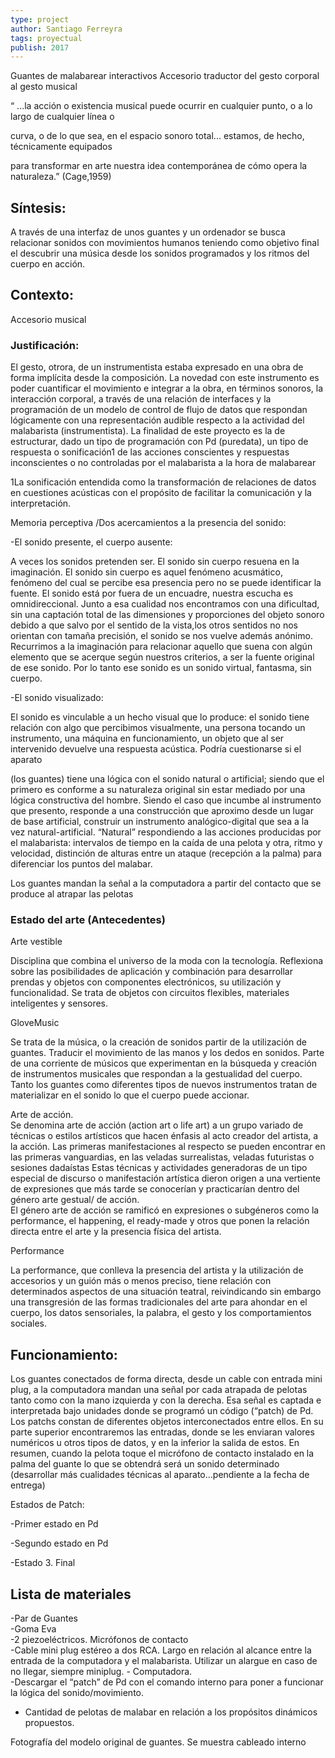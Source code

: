 ```yaml
---
type: project
author: Santiago Ferreyra
tags: proyectual
publish: 2017
---
```

Guantes de malabarear interactivos Accesorio traductor del gesto corporal al gesto musical

“ ...la acción o existencia musical puede ocurrir en cualquier punto, o a lo largo de cualquier línea o

curva, o de lo que sea, en el espacio sonoro total... estamos, de hecho, técnicamente equipados

para transformar en arte nuestra idea contemporánea de cómo opera la naturaleza.” (Cage,1959)

## Síntesis:  
A través de una interfaz de unos guantes y un ordenador se busca relacionar sonidos con movimientos humanos teniendo como objetivo final el descubrir una música desde los sonidos programados y los ritmos del cuerpo en acción.

## Contexto:

Accesorio musical

### Justificación:

El gesto, otrora, de un instrumentista estaba expresado en una obra de forma implícita desde la composición. La novedad con este instrumento es poder cuantificar el movimiento e integrar a la obra, en términos sonoros, la interacción corporal, a través de una relación de interfaces y la programación de un modelo de control de flujo de datos que respondan lógicamente con una representación audible respecto a la actividad del malabarista (instrumentista). La finalidad de este proyecto es la de estructurar, dado un tipo de programación con Pd (puredata), un tipo de respuesta o sonificación1 de las acciones conscientes y respuestas inconscientes o no controladas por el malabarista a la hora de malabarear

1La sonificación entendida como la transformación de relaciones de datos en cuestiones acústicas con el propósito de facilitar la comunicación y la interpretación.

Memoria perceptiva /Dos acercamientos a la presencia del sonido:

-El sonido presente, el cuerpo ausente:

A veces los sonidos pretenden ser. El sonido sin cuerpo resuena en la imaginación. El sonido sin cuerpo es aquel fenómeno acusmático, fenómeno del cual se percibe esa presencia pero no se puede identificar la fuente. El sonido está por fuera de un encuadre, nuestra escucha es omnidireccional. Junto a esa cualidad nos encontramos con una dificultad, sin una captación total de las dimensiones y proporciones del objeto sonoro debido a que salvo por el sentido de la vista,los otros sentidos no nos orientan con tamaña precisión, el sonido se nos vuelve además anónimo. Recurrimos a la imaginación para relacionar aquello que suena con algún elemento que se acerque según nuestros criterios, a ser la fuente original de ese sonido. Por lo tanto ese sonido es un sonido virtual, fantasma, sin cuerpo.

-El sonido visualizado:

El sonido es vinculable a un hecho visual que lo produce: el sonido tiene relación con algo que percibimos visualmente, una persona tocando un instrumento, una máquina en funcionamiento, un objeto que al ser intervenido devuelve una respuesta acústica. Podría cuestionarse si el aparato

(los guantes) tiene una lógica con el sonido natural o artificial; siendo que el primero es conforme a su naturaleza original sin estar mediado por una lógica constructiva del hombre. Siendo el caso que incumbe al instrumento que presento, responde a una construcción que aproximo desde un lugar de base artificial, construir un instrumento analógico-digital que sea a la vez natural-artificial. “Natural” respondiendo a las acciones producidas por el malabarista: intervalos de tiempo en la caída de una pelota y otra, ritmo y velocidad, distinción de alturas entre un ataque (recepción a la palma) para diferenciar los puntos del malabar.

Los guantes mandan la señal a la computadora a partir del contacto que se produce al atrapar las pelotas

### Estado del arte (Antecedentes)

Arte vestible

Disciplina que combina el universo de la moda con la tecnología. Reflexiona sobre las posibilidades de aplicación y combinación para desarrollar prendas y objetos con componentes electrónicos, su utilización y funcionalidad. Se trata de objetos con circuitos flexibles, materiales inteligentes y sensores.

GloveMusic

Se trata de la música, o la creación de sonidos partir de la utilización de guantes. Traducir el movimiento de las manos y los dedos en sonidos. Parte de una corriente de músicos que experimentan en la búsqueda y creación de instrumentos musicales que respondan a la gestualidad del cuerpo. Tanto los guantes como diferentes tipos de nuevos instrumentos tratan de materializar en el sonido lo que el cuerpo puede accionar.

Arte de acción.  
Se denomina arte de acción (action art o life art) a un grupo variado de técnicas o estilos artísticos que hacen énfasis al acto creador del artista, a la acción. Las primeras manifestaciones al respecto se pueden encontrar en las primeras vanguardias, en las veladas surrealistas, veladas futuristas o sesiones dadaístas Estas técnicas y actividades generadoras de un tipo especial de discurso o manifestación artística dieron origen a una vertiente de expresiones que más tarde se conocerían y practicarían dentro del género arte gestual/ de acción.  
El género arte de acción se ramificó en expresiones o subgéneros como la performance, el happening, el ready-made y otros que ponen la relación directa entre el arte y la presencia física del artista.

Performance

La performance, que conlleva la presencia del artista y la utilización de accesorios y un guión más o menos preciso, tiene relación con determinados aspectos de una situación teatral, reivindicando sin embargo una transgresión de las formas tradicionales del arte para ahondar en el cuerpo, los datos sensoriales, la palabra, el gesto y los comportamientos sociales.

## Funcionamiento:
Los guantes conectados de forma directa, desde un cable con entrada mini plug, a la computadora mandan una señal por cada atrapada de pelotas tanto como con la mano izquierda y con la derecha. Esa señal es captada e interpretada bajo unidades donde se programó un código (“patch) de Pd. Los patchs constan de diferentes objetos interconectados entre ellos. En su parte superior encontraremos las entradas, donde se les enviaran valores numéricos u otros tipos de datos, y en la inferior la salida de estos. En resumen, cuando la pelota toque el micrófono de contacto instalado en la palma del guante lo que se obtendrá será un sonido determinado (desarrollar más cualidades técnicas al aparato...pendiente a la fecha de entrega)

Estados de Patch:

-Primer estado en Pd


-Segundo estado en Pd


-Estado 3. Final


## Lista de materiales

-Par de Guantes  
-Goma Eva  
-2 piezoeléctricos. Micrófonos de contacto  
-Cable mini plug estéreo a dos RCA. Largo en relación al alcance entre la entrada de la computadora y el malabarista. Utilizar un alargue en caso de no llegar, siempre miniplug. - Computadora.  
-Descargar el “patch” de Pd con el comando interno para poner a funcionar la lógica del sonido/movimiento.  
- Cantidad de pelotas de malabar en relación a los propósitos dinámicos propuestos.

Fotografía del modelo original de guantes. Se muestra cableado interno

